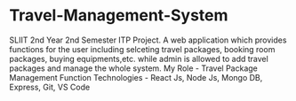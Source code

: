 # Travel-Management-System
SLIIT 2nd Year 2nd Semester ITP Project. A web application which provides functions for the user including selceting travel packages, booking room packages, buying equipments,etc. while admin is allowed to add travel packages and manage the whole system.  My Role - Travel Package Management Function  Technologies - React Js, Node Js, Mongo DB, Express, Git, VS Code
